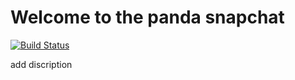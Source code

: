 # Welcome to the panda snapchat

[![Build Status](https://travis-ci.org/Bantolomeus/ChitChat.svg?branch=master)](https://travis-ci.org/Bantolomeus/ChitChat)

add discription
